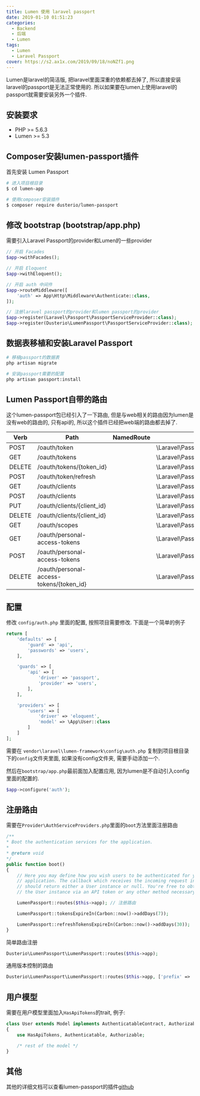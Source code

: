 ```yaml
---
title: Lumen 使用 laravel passport
date: 2019-01-10 01:51:23
categories:
  - Backend
  - 后端
  - Lumen
tags:
  - Lumen
  - Laravel Passport
cover: https://s2.ax1x.com/2019/09/18/noNZf1.png
---
```


Lumen是laravel的简洁版, 把laravel里面深重的依赖都去掉了, 所以直接安装laravel的passport是无法正常使用的. 
所以如果要在lumen上使用laravel的passport就需要安装另外一个插件.

## 安装要求

- PHP >= 5.6.3
- Lumen >= 5.3

## Composer安装lumen-passport插件

首先安装 Lumen Passport

```bash
# 进入项目根目录
$ cd lumen-app

# 使用composer安装插件
$ composer require dusterio/lumen-passport
```

## 修改 bootstrap (bootstrap/app.php)

需要引入Laravel Passport的provider和Lumen的一些provider

```php
// 开启 Facades
$app->withFacades();

// 开启 Eloquent
$app->withEloquent();

// 开启 auth 中间件
$app->routeMiddleware([
    'auth' => App\Http\Middleware\Authenticate::class,
]);

// 注册laravel passport的provider和lumen passport的provider
$app->register(Laravel\Passport\PassportServiceProvider::class);
$app->register(Dusterio\LumenPassport\PassportServiceProvider::class);
```

## 数据表移植和安装Laravel Passport

```bash
# 移植passport的数据表
php artisan migrate

# 安装passport需要的配置
php artisan passport:install
```

## Lumen Passport自带的路由

这个lumen-passport包已经引入了一下路由, 但是与web相关的路由因为lumen是没有web的路由的, 只有api的, 所以这个插件已经把web端的路由都去掉了.

Verb | Path | NamedRoute | Controller | Action | Middleware
--- | --- | --- | --- | --- | ---
POST   | /oauth/token                             |            | \Laravel\Passport\Http\Controllers\AccessTokenController           | issueToken | -
GET    | /oauth/tokens                            |            | \Laravel\Passport\Http\Controllers\AuthorizedAccessTokenController | forUser    | auth
DELETE | /oauth/tokens/{token_id}                 |            | \Laravel\Passport\Http\Controllers\AuthorizedAccessTokenController | destroy    | auth
POST   | /oauth/token/refresh                     |            | \Laravel\Passport\Http\Controllers\TransientTokenController        | refresh    | auth
GET    | /oauth/clients                           |            | \Laravel\Passport\Http\Controllers\ClientController                | forUser    | auth
POST   | /oauth/clients                           |            | \Laravel\Passport\Http\Controllers\ClientController                | store      | auth
PUT    | /oauth/clients/{client_id}               |            | \Laravel\Passport\Http\Controllers\ClientController                | update     | auth
DELETE | /oauth/clients/{client_id}               |            | \Laravel\Passport\Http\Controllers\ClientController                | destroy    | auth
GET    | /oauth/scopes                            |            | \Laravel\Passport\Http\Controllers\ScopeController                 | all        | auth
GET    | /oauth/personal-access-tokens            |            | \Laravel\Passport\Http\Controllers\PersonalAccessTokenController   | forUser    | auth
POST   | /oauth/personal-access-tokens            |            | \Laravel\Passport\Http\Controllers\PersonalAccessTokenController   | store      | auth
DELETE | /oauth/personal-access-tokens/{token_id} |            | \Laravel\Passport\Http\Controllers\PersonalAccessTokenController   | destroy    | auth

## 配置

修改 ```config/auth.php``` 里面的配置, 按照项目需要修改. 下面是一个简单的例子

```php
return [
    'defaults' => [
        'guard' => 'api',
        'passwords' => 'users',
    ],

    'guards' => [
        'api' => [
            'driver' => 'passport',
            'provider' => 'users',
        ],
    ],

    'providers' => [
        'users' => [
            'driver' => 'eloquent',
            'model' => \App\User::class
        ]
    ]
];
```

需要在 ```vendor\laravel\lumen-framework\config\auth.php``` 复制到项目根目录下的```config```文件夹里面, 如果没有config文件夹, 需要手动添加一个.

然后在```bootstrap/app.php```最前面加入配置应用, 因为lumen是不自动引入config里面的配置的.
```php
$app->configure('auth');
```

## 注册路由

需要在`Provider\AuthServiceProviders.php`里面的`boot`方法里面注册路由

```php
/**
* Boot the authentication services for the application.
*
* @return void
*/
public function boot()
{
    // Here you may define how you wish users to be authenticated for your Lumen
    // application. The callback which receives the incoming request instance
    // should return either a User instance or null. You're free to obtain
    // the User instance via an API token or any other method necessary.

    LumenPassport::routes($this->app); // 注册路由

    LumenPassport::tokensExpireIn(Carbon::now()->addDays(7));

    LumenPassport::refreshTokensExpireIn(Carbon::now()->addDays(30));
}
```

简单路由注册
```php
Dusterio\LumenPassport\LumenPassport::routes($this->app);
```

通用版本控制的路由
```php
Dusterio\LumenPassport\LumenPassport::routes($this->app, ['prefix' => 'v1/oauth']);
```

## 用户模型

需要在用户模型里面加入```HasApiTokens```的trait, 例子:

```php
class User extends Model implements AuthenticatableContract, AuthorizableContract
{
    use HasApiTokens, Authenticatable, Authorizable;

    /* rest of the model */
}
```

## 其他

其他的详细文档可以查看lumen-passport的插件[github](https://github.com/dusterio/lumen-passport)

